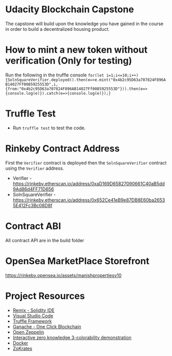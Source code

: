 # Udacity Blockchain Capstone

The capstone will build upon the knowledge you have gained in the course in order to build a decentralized housing product. 

# How to mint a new token without verification (Only for testing)
Run the following in the truffle console
`for(let i=1;i<=10;i++){SolnSquareVerifier.deployed().then(e=>e.mint("0x4b2c95D63a707824F896AB14027Ff0085925553D",i,{from:"0x4b2c95D63a707824F896AB14027Ff0085925553D"})).then(e=>{console.log(e)}).catch(e=>{console.log(e)});}`

# Truffle Test
- Run `truffle test` to test the code.

# Rinkeby Contract Address
First the `Verifier` contract is deployed then the `SolnSquareVerifier` contract using the `Verifier` address.
- Verifier - https://rinkeby.etherscan.io/address/0xaD169D65827090661C40aB5dd9Ad86d4FF71D656
- SolnSquareVerifier - https://rinkeby.etherscan.io/address/0x652Ce41eB9e87DB8E60ba26535E412Fc3Bc08D8f

# Contract ABI
All contract API are in the build folder

# OpenSea MarketPlace Storefront
https://rinkeby.opensea.io/assets/manishpropertiesv10

# Project Resources

* [Remix - Solidity IDE](https://remix.ethereum.org/)
* [Visual Studio Code](https://code.visualstudio.com/)
* [Truffle Framework](https://truffleframework.com/)
* [Ganache - One Click Blockchain](https://truffleframework.com/ganache)
* [Open Zeppelin ](https://openzeppelin.org/)
* [Interactive zero knowledge 3-colorability demonstration](http://web.mit.edu/~ezyang/Public/graph/svg.html)
* [Docker](https://docs.docker.com/install/)
* [ZoKrates](https://github.com/Zokrates/ZoKrates)
